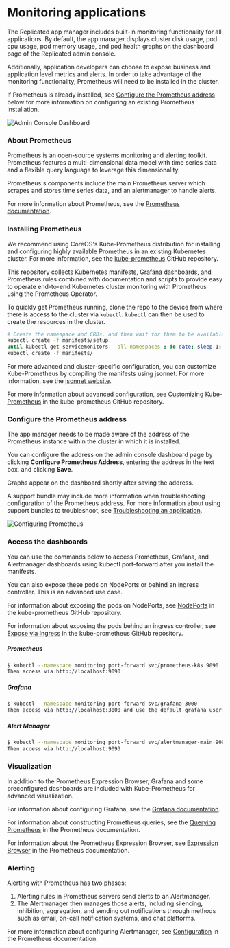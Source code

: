 # Monitoring applications

The Replicated app manager includes built-in monitoring functionality for all applications.
By default, the app manager displays cluster disk usage, pod cpu usage, pod memory usage, and pod health graphs on the dashboard page of the Replicated admin console.

Additionally, application developers can choose to expose business and application level metrics and alerts.
In order to take advantage of the monitoring functionality, Prometheus will need to be installed in the cluster.

If Prometheus is already installed, see [Configure the Prometheus address](#configure-the-prometheus-address) below for more information on configuring an existing Prometheus installation.

![Admin Console Dashboard](/images/kotsadm-dashboard-graph.png)

### About Prometheus

Prometheus is an open-source systems monitoring and alerting toolkit.
Prometheus features a multi-dimensional data model with time series data and a flexible query language to leverage this dimensionality.

Prometheus's components include the main Prometheus server which scrapes and stores time series data, and an alertmanager to handle alerts.

For more information about Prometheus, see the [Prometheus documentation](https://prometheus.io/docs/introduction/overview/).

### Installing Prometheus

We recommend using CoreOS's Kube-Prometheus distribution for installing and configuring highly available Prometheus in an existing Kubernetes cluster. For more information, see the [kube-prometheus](https://github.com/coreos/kube-prometheus) GitHub repository.

This repository collects Kubernetes manifests, Grafana dashboards, and Prometheus rules combined with documentation and scripts to provide easy to operate end-to-end Kubernetes cluster monitoring with Prometheus using the Prometheus Operator.

To quickly get Prometheus running, clone the repo to the device from where there is access to the cluster via `kubectl`. `kubectl` can then be used to create the resources in the cluster.

```bash
# Create the namespace and CRDs, and then wait for them to be available before creating the remaining resources
kubectl create -f manifests/setup
until kubectl get servicemonitors --all-namespaces ; do date; sleep 1; echo ""; done
kubectl create -f manifests/
```

For more advanced and cluster-specific configuration, you can customize Kube-Prometheus by compiling the manifests using jsonnet. For more information, see the [jsonnet website](https://jsonnet.org/).

For more information about advanced configuration, see [Customizing Kube-Prometheus](https://github.com/coreos/kube-prometheus#customizing-kube-prometheus) in the kube-prometheus GitHub repository.

### Configure the Prometheus address

The app manager needs to be made aware of the address of the Prometheus instance within the cluster in which it is installed.

You can configure the address on the admin console dashboard page by clicking **Configure Prometheus Address**, entering the address in the text box, and clicking **Save**.

Graphs appear on the dashboard shortly after saving the address.

A support bundle may include more information when troubleshooting configuration of the Prometheus address. For more information about using support bundles to troubleshoot, see [Troubleshooting an application](troubleshooting-an-app).

![Configuring Prometheus](/images/kotsadm-dashboard-configureprometheus.png)

### Access the dashboards

You can use the commands below to access Prometheus, Grafana, and Alertmanager dashboards using kubectl port-forward after you install the manifests.

You can also expose these pods on NodePorts or behind an ingress controller. This is an advanced use case.

For information about exposing the pods on NodePorts, see [NodePorts](https://github.com/prometheus-operator/kube-prometheus/blob/main/docs/customizations/node-ports.md) in the kube-prometheus GitHub repository.

For information about exposing the pods behind an ingress controller, see [Expose via Ingress](https://github.com/prometheus-operator/kube-prometheus/blob/main/docs/customizations/exposing-prometheus-alertmanager-grafana-ingress.md) in the kube-prometheus GitHub repository.

##### Prometheus

```bash
$ kubectl --namespace monitoring port-forward svc/prometheus-k8s 9090
Then access via http://localhost:9090
```

##### Grafana

```bash
$ kubectl --namespace monitoring port-forward svc/grafana 3000
Then access via http://localhost:3000 and use the default grafana user:password of admin:admin.
```

##### Alert Manager

```bash
$ kubectl --namespace monitoring port-forward svc/alertmanager-main 9093
Then access via http://localhost:9093
```

### Visualization

In addition to the Prometheus Expression Browser, Grafana and some preconfigured dashboards are included with Kube-Prometheus for advanced visualization.

For information about configuring Grafana, see the [Grafana documentation](https://grafana.com/docs/).

For information about constructing Prometheus queries, see the [Querying Prometheus](https://prometheus.io/docs/prometheus/latest/querying/basics/) in the Prometheus documentation.

For information about the Prometheus Expression Browser, see [Expression Browser](https://prometheus.io/docs/visualization/browser/) in the Prometheus documentation.


### Alerting

Alerting with Prometheus has two phases:

1. Alerting rules in Prometheus servers send alerts to an Alertmanager.
2. The Alertmanager then manages those alerts, including silencing, inhibition, aggregation, and sending out notifications through methods such as email, on-call notification systems, and chat platforms.

For more information about configuring Alertmanager, see [Configuration](https://prometheus.io/docs/alerting/configuration/) in the Prometheus documentation.
